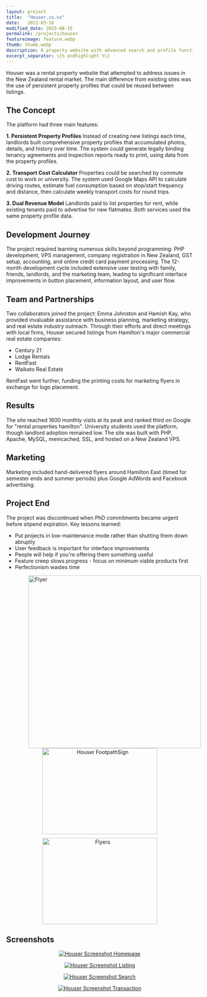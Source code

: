 ```yaml
---
layout: project
title:  "Houser.co.nz"
date:   2012-03-16
modified_date: 2025-08-15
permalink: /projects/houser
featureimage: feature.webp
thumb: thumb.webp
description: A property website with advanced search and profile functionality
excerpt_separator: \{% endhighlight %\}
---
```


Houser was a rental property website that attempted to address issues in the New Zealand rental market. The main difference from existing sites was the use of persistent property profiles that could be reused between listings.

## The Concept

The platform had three main features:

**1. Persistent Property Profiles**
Instead of creating new listings each time, landlords built comprehensive property profiles that accumulated photos, details, and history over time. The system could generate legally binding tenancy agreements and inspection reports ready to print, using data from the property profiles.

**2. Transport Cost Calculator**
Properties could be searched by commute cost to work or university. The system used Google Maps API to calculate driving routes, estimate fuel consumption based on stop/start frequency and distance, then calculate weekly transport costs for round trips.

**3. Dual Revenue Model**
Landlords paid to list properties for rent, while existing tenants paid to advertise for new flatmates. Both services used the same property profile data.

## Development Journey

The project required learning numerous skills beyond programming: PHP development, VPS management, company registration in New Zealand, GST setup, accounting, and online credit card payment processing. The 12-month development cycle included extensive user testing with family, friends, landlords, and the marketing team, leading to significant interface improvements in button placement, information layout, and user flow.

## Team and Partnerships

Two collaborators joined the project: Emma Johnston and Hamish Kay, who provided invaluable assistance with business planning, marketing strategy, and real estate industry outreach. Through their efforts and direct meetings with local firms, Houser secured listings from Hamilton's major commercial real estate companies:

* Century 21
* Lodge Rentals
* RentFast
* Waikato Real Estate

RentFast went further, funding the printing costs for marketing flyers in exchange for logo placement.

## Results

The site reached 1600 monthly visits at its peak and ranked third on Google for "rental properties hamilton". University students used the platform, though landlord adoption remained low. The site was built with PHP, Apache, MySQL, memcached, SSL, and hosted on a New Zealand VPS.

## Marketing

Marketing included hand-delivered flyers around Hamilton East (timed for semester ends and summer periods) plus Google AdWords and Facebook advertising.

## Project End

The project was discontinued when PhD commitments became urgent before stipend expiration. Key lessons learned:

* Put projects in low-maintenance mode rather than shutting them down abruptly
* User feedback is important for interface improvements
* People will help if you're offering them something useful
* Feature creep slows progress - focus on minimum viable products first
* Perfectionism wastes time

<img loading="lazy" style="margin-left: 60px; float: left; height: 465px" src="/media/houser/flyer.svg" alt="Flyer">
<p style="text-align: center;">
  <img loading="lazy" style="margin-bottom: 10px" src="/media/houser/Houser-FootpathSign-2012-10-17 06.58.09.webp" alt="Houser FootpathSign" width="310" height="232">
  <img loading="lazy" src="/media/houser/flyers.webp" alt="Flyers" width="309" height="232">
</p>

## Screenshots

<p style="text-align: center;">
  <a href="/media/houser/Houser-Screenshot-Homepage.webp">
    <img loading="lazy" style="text-align: center;" src="/media/houser/Houser-Screenshot-Homepage.webp" alt="Houser Screenshot Homepage">
  </a>
</p>
<p style="text-align: center;">
  <a href="/media/houser/Houser-Screenshot-Listing.webp">
    <img loading="lazy" style="text-align: center;" src="/media/houser/Houser-Screenshot-Listing.webp" alt="Houser Screenshot Listing">
  </a>
</p>
<p style="text-align: center;">
  <a href="/media/houser/Houser-Screenshot-Search.webp">
    <img loading="lazy" style="text-align: center;" src="/media/houser/Houser-Screenshot-Search.webp" alt="Houser Screenshot Search">
  </a>
</p>
<p style="text-align: center;">
  <a href="/media/houser/Houser-Screenshot-Transaction.webp">
    <img loading="lazy" style="text-align: center;" src="/media/houser/Houser-Screenshot-Transaction.webp" alt="Houser Screenshot Transaction">
  </a>
</p>
